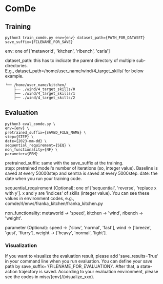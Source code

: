 # ComDe

## Training
```
python3 train_comde.py env={env} dataset_path={PATH_FOR_DATASET} save_suffix={FILENAME_FOR_SAVE}
```
env: one of ['metaworld', 'kitchen', 'rlbench', 'carla']

dataset_path: this has to indicate the parent directory of multiple sub-directories. \
E.g., dataset_path=/home/user_name/wind/4_target_skills/ for below example.

    └── /home/user_name/kitchen/
        ├── ./wind/4_target_skills/0
        ├── ./wind/4_target_skills/1
        ├── ./wind/4_target_skills/2

## Evaluation
```
python3 eval_comde.py \
env={env} \
pretrained_suffix={SAVED_FILE_NAME} \
step={STEP} \
date={2023-mm-dd} \
sequential_requirement={SEQ} \
non_functionality={NF} \
parameter={PRM}
```
pretrained_suffix: same with the save_suffix at the training.\
step: pretrained model's number of iterations (so, integer value). Baseline is saved at every 50000step and semtra is saved at every 5000step.
date: the date when you run your training code.

sequential_requirement (Optional): one of ['sequential', 'reverse', 'replace x with y']. x and y are 'indices' of skills (integer value). You can see these values in environment codes, e.g., comde/rl/envs/franka_kitchen/franka_kitchen.py

non_functionality: metaworld -> 'speed', kitchen -> 'wind', rlbench -> 'weight'. 

parameter (Optional): speed -> ['slow', 'normal', 'fast'],  wind -> ['breeze', 'gust', 'flurry'], weight -> ['heavy', 'normal', 'light']. 


### Visualization
If you want to visualize the evaluation result, please add 'save_results=True' in your command line when you run evaluation. You can define your save path by save_suffix='{FILENAME_FOR_EVALUATION}'.
After that, a state-action trajectory is saved. According to your evaluation environment, please see the codes in misc/{env}/{visualize_xxx}.
